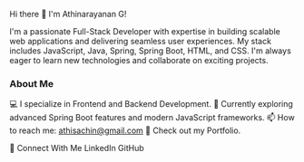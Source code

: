 Hi there 👋 I'm Athinarayanan G!

I'm a passionate Full-Stack Developer with expertise in building scalable web applications and delivering seamless user experiences. My stack includes JavaScript, Java, Spring, Spring Boot, HTML, and CSS. I'm always eager to learn new technologies and collaborate on exciting projects.

### About Me

💻 I specialize in Frontend and Backend Development.
🌱 Currently exploring advanced Spring Boot features and modern JavaScript frameworks.
📫 How to reach me: athisachin@gmail.com
📝 Check out my Portfolio.

🔗 Connect With Me
LinkedIn
GitHub
